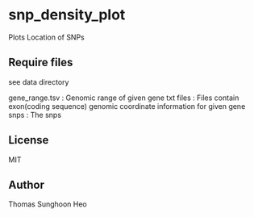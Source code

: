 # snp_density_plot
Plots Location of SNPs

## Require files
see data directory

gene_range.tsv : Genomic range of given gene
txt files : Files contain exon(coding sequence) genomic coordinate information for given gene
snps : The snps

## License
MIT

## Author
Thomas Sunghoon Heo

